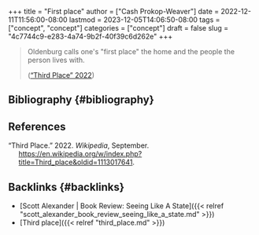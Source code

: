 +++
title = "First place"
author = ["Cash Prokop-Weaver"]
date = 2022-12-11T11:56:00-08:00
lastmod = 2023-12-05T14:06:50-08:00
tags = ["concept", "concept"]
categories = ["concept"]
draft = false
slug = "4c7744c9-e283-4a74-9b2f-40f39c6d262e"
+++

> Oldenburg calls one's "first place" the home and the people the person lives with.
>
> (<a href="#citeproc_bib_item_1">“Third Place” 2022</a>)


## Bibliography {#bibliography}

## References

<style>.csl-entry{text-indent: -1.5em; margin-left: 1.5em;}</style><div class="csl-bib-body">
  <div class="csl-entry"><a id="citeproc_bib_item_1"></a>“Third Place.” 2022. <i>Wikipedia</i>, September. <a href="https://en.wikipedia.org/w/index.php?title=Third_place&oldid=1113017641">https://en.wikipedia.org/w/index.php?title=Third_place&#38;oldid=1113017641</a>.</div>
</div>


## Backlinks {#backlinks}

-   [Scott Alexander | Book Review: Seeing Like A State]({{< relref "scott_alexander_book_review_seeing_like_a_state.md" >}})
-   [Third place]({{< relref "third_place.md" >}})

